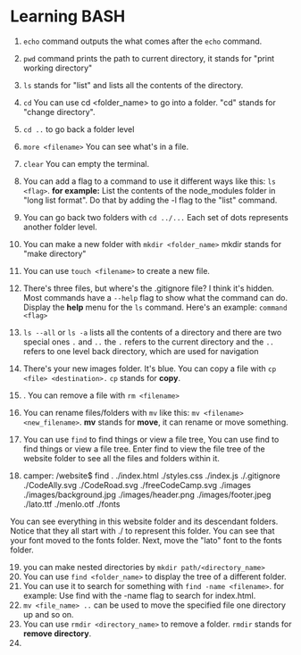 # Learning BASH

1. `echo` command outputs the what comes after the `echo` command.
2. `pwd` command prints the path to current directory, it stands for "print working directory"
3. `ls` stands for "list" and lists all the contents of the directory.
4. `cd` You can use cd <folder_name> to go into a folder. "cd" stands for "change directory".
5. `cd ..` to go back a folder level
6. `more <filename>` You can see what's in a file.
7. `clear` You can empty the terminal.
8. You can add a flag to a command to use it different ways like this: `ls <flag>`.
   **for example:** List the contents of the node_modules folder in "long list format". Do that by adding the -l flag to the "list" command.
9. You can go back two folders with `cd ../...` Each set of dots represents another folder level.
10. You can make a new folder with `mkdir <folder_name>` mkdir stands for "make directory"
11. You can use `touch <filename>` to create a new file.
12. There's three files, but where's the .gitignore file? I think it's hidden. Most commands have a `--help` flag to show what the command can do. Display the **help** menu for the `ls` command. Here's an example: `command <flag>`
13. `ls --all` or `ls -a` lists all the contents of a directory and there are two special ones `.` and `..` the `.` refers to the current directory and the `..` refers to one level back directory, which are used for navigation
14. There's your new images folder. It's blue. You can copy a file with `cp <file> <destination>.` `cp` stands for **copy**.
15. . You can remove a file with `rm <filename>`
16. You can rename files/folders with `mv` like this: `mv <filename> <new_filename>`. **mv** stands for **move**, it can rename or move something.
17. You can use `find` to find things or view a file tree,
    You can use find to find things or view a file tree. Enter find to view the file tree of the website folder to see all the files and folders within it.

18. camper: /website$ find
    .
    ./index.html
    ./styles.css
    ./index.js
    ./.gitignore
    ./CodeAlly.svg
    ./CodeRoad.svg
    ./freeCodeCamp.svg
    ./images
    ./images/background.jpg
    ./images/header.png
    ./images/footer.jpeg
    ./lato.ttf
    ./menlo.otf
    ./fonts

You can see everything in this website folder and its descendant folders. Notice that they all start with ./ to represent this folder. You can see that your font moved to the fonts folder. Next, move the "lato" font to the fonts folder.

19. you can make nested directories by `mkdir path/<directory_name>`
20. You can use `find <folder_name>` to display the tree of a different folder.
21. You can use it to search for something with `find -name <filename>`. for example: Use find with the -name flag to search for index.html.
22. `mv <file_name> ..` can be used to move the specified file one directory up and so on.
23. You can use `rmdir <directory_name>` to remove a folder. `rmdir` stands for **remove directory**.
24.
